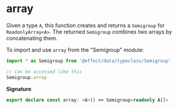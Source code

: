 # array

Given a type `A`, this function creates and returns a `Semigroup` for `ReadonlyArray<A>`.
The returned `Semigroup` combines two arrays by concatenating them.

To import and use `array` from the "Semigroup" module:

```ts
import * as Semigroup from '@effect/data/typeclass/Semigroup'

// Can be accessed like this
Semigroup.array
```

**Signature**

```ts
export declare const array: <A>() => Semigroup<readonly A[]>
```
